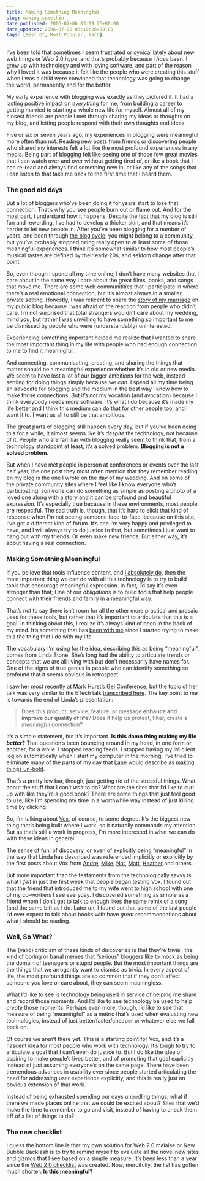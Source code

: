 ```yaml
---
title: Making Something Meaningful
slug: making_somethin
date_published: 2006-07-06 03:19:26+00:00
date_updated: 2006-07-06 03:19:26+00:00
tags: [Best Of, Most Popular, tech]
---
```

I’ve been told that sometimes I seem frustrated or cynical lately about new web things or Web 2.0 hype, and that’s probably because I *have* been. I grew up with technology and with loving software, and part of the reason why I loved it was because it felt like the people who were creating this stuff when I was a child were convinced that technology was going to change the world, permanently and for the better.

My early experience with blogging was exactly as they pictured it. It had a lasting positive impact on *everything* for me, from building a career to getting married to starting a whole new life for myself. Almost all of my closest friends are people I met through sharing my ideas or thoughts on my blog, and letting people respond with their own thoughts and ideas.

Five or six or seven years ago, my experiences in blogging were meaningful more often than not. Reading new posts from friends or discovering people who shared my interests felt a lot like the most profound experiences in any media. Being part of blogging felt like seeing one of those few great movies that I can watch over and over without getting tired of, or like a book that I can re-read and always find something new in, or like any of the songs that I can listen to that take me back to the first time that I heard them.

### The good old days

But a lot of bloggers who’ve been doing it for years start to lose that connection. That’s why you see people burn out or flame out. And for the most part, I understand how it happens. Despite the fact that my blog is still fun and rewarding, I’ve had to develop a thicker skin, and that means it’s harder to let new people in. After you’ve been blogging for a number of years, and been through [the blog cycle](/2005/03/21/the_blog_cycle), you might belong to a community, but you’ve probably stopped being really open to at least some of those meaningful experiences. I think it’s somewhat similar to how most people’s musical tastes are defined by their early 20s, and seldom change after that point.

So, even though I spend all my time online, I don’t have many websites that I care about in the same way I care about the great films, books, and songs that move me. There are some web communitities that I participate in where there’s a real emotional connection, but it’s almost always in a smaller, private setting. Honestly, I was reticent to share the [story of my marriage](/2005/10/31/we_got_married) on my public blog because I was afraid of the reaction from people who didn’t care. I’m not surprised that total strangers wouldn’t care about my wedding, mind you, but rather I was unwilling to have something so important to me be dismissed by people who were (understandably) uninterested.

Experiencing something important helped me realize that I wanted to share the most important thing in my life with people who had enough connection to me to find it meaningful.

And connecting, communicating, creating, and sharing the things that matter should be a meaningful experience whether it’s in old or new media. We seem to have lost a lot of our bigger ambitions for the web, instead settling for doing things simply because we *can*. I spend all my time being an advocate for blogging and the medium in the best way I know how to make those connections. But it’s *not* my vocation (and avocation) because I think everybody needs more software. It’s what I do because it’s made my life better and I think this medium can do that for other people too, and I want it to. I want us all to still be that ambitious.

The great parts of blogging still happen every day, but if you’ve been doing this for a while, it almost seems like it’s *despite* the technology, not because of it. People who are familiar with blogging really seem to think that, from a technology standpoint at least, it’s a solved problem. **Blogging is not a solved problem.**

But when I have met people in person at conferences or events over the last half year, the one post they most often mention that they remember reading on my blog is the one I wrote on the day of my wedding. And on some of the private community sites where I feel like I know everyone who’s participating, someone can do something as simple as posting a photo of a loved one along with a story and it can be profound and beautiful expression. It’s especially true because in these environments, most people are respectful. The sad truth is, though, that it’s hard to elicit that kind of response when I’m not seeing someone face-to-face, because on this site, I’ve got a different kind of forum. It’s one I’m very happy and privileged to have, and I will always try to do justice to that, but sometimes I just want to hang out with my friends. Or even make new friends. But either way, it’s about having a real connection.

### Making Something Meaningful

If you believe that tools influence content, and [I absolutely do](/2003/11/25/tools_affect_co), then the most important thing we can do with all this technology is to try to build tools that encourage meaningful expression. In fact, I’d say it’s even stronger than that; One of our *obligations* is to build tools that help people connect with their friends and family in a meaningful way.

That’s not to say there isn’t room for all the other more practical and prosaic uses for these tools, but rather that it’s important to articulate that this is a goal. In thinking about this, I realize it’s always kind of been in the back of my mind. It’s something that has [been with me](/2003/04/23/i_work_for_six_) since I started trying to make this the thing that i do with my life.

The vocabulary I’m using for the idea, describing this as being “meaningful”, comes from Linda Stone. She’s long had the ability to articulate trends or concepts that we are all living with but don’t necessarily have names for. One of the signs of true genius is people who can identify something so profound that it seems obvious in retrospect.

I saw her most recently at Mark Hurst’s [Gel Conference](http://gelconference.com/06/recap.php), but the topic of her talk was very similar to the ETech talk [transcribed here](http://radar.oreilly.com/archives/2006/03/etech_linda_stone_1.html). The key point to me is towards the end of Linda’s presentation:

> Does this product, service, feature, or message **enhance and improve our quality of life**? Does it help us protect, filter, create a *meaningful* connection?

It’s a simple statement, but it’s important. **Is this damn thing making my life *better*?** That question’s been bouncing around in my head, in one form or another, for a while. I stopped reading feeds. I stopped having my IM client log on automatically when I start my computer in the morning. I’ve tried to eliminate many of the parts of my day that [Lane](http://www.monstro.com/) would describe as [making things un-bold](http://www.veen.com/jeff/archives/000657.html).

That’s a pretty low bar, though, just getting rid of the stressful things. What about the stuff that I can’t *wait* to do? What are the sites that I’d like to curl up with like they’re a good book? There are some things that just feel good to use, like I’m spending my time in a worthwhile way instead of just killing time by clicking.

So, I’m talking about [Vox](http://www.sixapart.com/vox/), of course, to some degree. It’s the biggest new thing that’s being built where I work, so it naturally commands my attention. But as that’s still a work in progress, I’m more interested in what we can do with these ideas in general.

The sense of fun, of discovery, or even of explicitly being “meaningful” in the way that Linda has described was referenced implicitly or explicitly by the first posts about Vox from [Andre](http://notes.torrez.org/2006/06/vox_luv.html), [Mike](http://weblog.muledesign.com/stable/voxy_4_you.php), [Nat](http://radar.oreilly.com/archives/2006/06/first_thoughts_on_vox_nee_come.html), [Matt](http://a.wholelottanothing.org/2006/06/vox_love.html), [Heather](http://www.businessweek.com/the_thread/blogspotting/archives/2006/06/vox_smart_move.html) and others.

But more important than the testaments from the technologically savvy is what I *felt* in just the first week that people began testing Vox. I found out that the friend that introduced me to my wife went to high school with one of my co-workers I see everyday. I discovered something as simple as a friend whom I don’t get to talk to enough likes the same remix of a song (and the same bit) as I do. Later on, I found out that some of the last people I’d ever expect to talk about books with have *great* recommendations about what I should be reading.

### Well, So What?

The (valid) criticism of these kinds of discoveries is that they’re trivial, the kind of boring or banal memes that “serious” bloggers like to mock as being the domain of teenagers or stupid people. But the most important things are the things that we arrogantly want to dismiss as trivia. In every aspect of life, the most profound things are so common that if they don’t affect someone you love or care about, they can seem meaningless.

What I’d like to see is technology being used in service of helping me share and record those moments. And I’d like to see technology be used to help *create* those moments. Perhaps even more, though, I’d like to see that measure of being “meaningful” as a metric that’s used when evaluating new technologies, instead of just better/faster/cheaper or whatever else we fall back on.

Of course we aren’t there yet. This is a starting point for Vox, and it’s a nascent idea for most people who work with technology. It’s tough to try to articulate a goal that I can’t even do justice to. But I do like the idea of aspiring to make people’s lives better, and of promoting that goal explicitly instead of just assuming everyone’s on the same page. There have been tremendous advances in usability ever since people started articulating the need for addressing user experience explicitly, and this is really just an obvious extension of that work.

Instead of being exhausted spending our days unbodling things, what if there we made places online that we could be excited about? Sites that we’d make the time to remember to go and visit, instead of having to check them off of a list of things to do?

### The new checklist

I guess the bottom line is that my own solution for Web 2.0 malaise or New Bubble Backlash is to try to remind myself to evaluate all the novel new sites and gizmos that I see based on a simple measure. It’s been less than a year since the [Web 2.0 checklist](/2005/11/21/web_20_checkli) was created. Now, mercifully, the list has gotten much shorter:
**Is this meaningful?**
